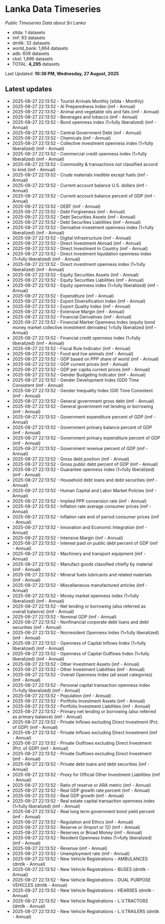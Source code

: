 # Lanka Data Timeseries
*Public Timeseries Data about Sri Lanka*

* sltda: 1 datasets
* imf: 93 datasets
* dmtlk: 32 datasets
* world_bank: 1,664 datasets
* adb: 609 datasets
* cbsl: 1,896 datasets
* TOTAL: **4,295** datasets

Last Updated: **10:36 PM, Wednesday, 27 August, 2025**

## Latest updates

* 2025-08-27 22:13:52 - Tourist Arrivals Monthly (sltda - Monthly)
* 2025-08-27 22:13:52 - AI Preparedness Index (imf - Annual)
* 2025-08-27 22:13:52 - Animal and vegetable oils and fats (imf - Annual)
* 2025-08-27 22:13:52 - Beverages and tobacco (imf - Annual)
* 2025-08-27 22:13:52 - Bond openness index (1=fully liberalized) (imf - Annual)
* 2025-08-27 22:13:52 - Central Government Debt (imf - Annual)
* 2025-08-27 22:13:52 - Chemicals (imf - Annual)
* 2025-08-27 22:13:52 - Collective investment openness index (1=fully liberalized) (imf - Annual)
* 2025-08-27 22:13:52 - Commercial credit openness index (1=fully liberalized) (imf - Annual)
* 2025-08-27 22:13:52 - Commodity & transactions not classified accord to kind (imf - Annual)
* 2025-08-27 22:13:52 - Crude materials inedible except fuels (imf - Annual)
* 2025-08-27 22:13:52 - Current account balance U.S. dollars (imf - Annual)
* 2025-08-27 22:13:52 - Current account balance percent of GDP (imf - Annual)
* 2025-08-27 22:13:52 - DEBT (imf - Annual)
* 2025-08-27 22:13:52 - Debt Forgiveness (imf - Annual)
* 2025-08-27 22:13:52 - Debt Securities Assets (imf - Annual)
* 2025-08-27 22:13:52 - Debt Securities Liabilities (imf - Annual)
* 2025-08-27 22:13:52 - Derivative investment openness index (1=fully liberalized) (imf - Annual)
* 2025-08-27 22:13:52 - Digital Infrastructure (imf - Annual)
* 2025-08-27 22:13:52 - Direct Investment Abroad (imf - Annual)
* 2025-08-27 22:13:52 - Direct Investment In Country (imf - Annual)
* 2025-08-27 22:13:52 - Direct investment liquidation openness index (1=fully liberalized) (imf - Annual)
* 2025-08-27 22:13:52 - Direct investment openness index (1=fully liberalized) (imf - Annual)
* 2025-08-27 22:13:52 - Equity Securities Assets (imf - Annual)
* 2025-08-27 22:13:52 - Equity Securities Liabilities (imf - Annual)
* 2025-08-27 22:13:52 - Equity openness index (1=fully liberalized) (imf - Annual)
* 2025-08-27 22:13:52 - Expenditure (imf - Annual)
* 2025-08-27 22:13:52 - Export Diversification Index (imf - Annual)
* 2025-08-27 22:13:52 - Export Quality Index (imf - Annual)
* 2025-08-27 22:13:52 - Extensive Margin (imf - Annual)
* 2025-08-27 22:13:52 - Financial Derivatives (imf - Annual)
* 2025-08-27 22:13:52 - Financial Market Openness Index (equity bond money market collective investment derivates) 1=fully liberalized (imf - Annual)
* 2025-08-27 22:13:52 - Financial credit openness index (1=fully liberalized) (imf - Annual)
* 2025-08-27 22:13:52 - Fiscal Rule Indicator (imf - Annual)
* 2025-08-27 22:13:52 - Food and live animals (imf - Annual)
* 2025-08-27 22:13:52 - GDP based on PPP share of world (imf - Annual)
* 2025-08-27 22:13:52 - GDP current prices (imf - Annual)
* 2025-08-27 22:13:52 - GDP per capita current prices (imf - Annual)
* 2025-08-27 22:13:52 - Gender Budgeting Indicator (imf - Annual)
* 2025-08-27 22:13:52 - Gender Development Index (GDI) Time Consistent (imf - Annual)
* 2025-08-27 22:13:52 - Gender Inequality Index (GII) Time Consistent (imf - Annual)
* 2025-08-27 22:13:52 - General government gross debt (imf - Annual)
* 2025-08-27 22:13:52 - General government net lending or borrowing (imf - Annual)
* 2025-08-27 22:13:52 - Government expenditure percent of GDP (imf - Annual)
* 2025-08-27 22:13:52 - Government primary balance percent of GDP (imf - Annual)
* 2025-08-27 22:13:52 - Government primary expenditure percent of GDP (imf - Annual)
* 2025-08-27 22:13:52 - Government revenue percent of GDP (imf - Annual)
* 2025-08-27 22:13:52 - Gross debt position (imf - Annual)
* 2025-08-27 22:13:52 - Gross public debt percent of GDP (imf - Annual)
* 2025-08-27 22:13:52 - Guarantee openness index (1=fully liberalized) (imf - Annual)
* 2025-08-27 22:13:52 - Household debt loans and debt securities (imf - Annual)
* 2025-08-27 22:13:52 - Human Capital and Labor Market Policies (imf - Annual)
* 2025-08-27 22:13:52 - Implied PPP conversion rate (imf - Annual)
* 2025-08-27 22:13:52 - Inflation rate average consumer prices (imf - Annual)
* 2025-08-27 22:13:52 - Inflation rate end of period consumer prices (imf - Annual)
* 2025-08-27 22:13:52 - Innovation and Economic Integration (imf - Annual)
* 2025-08-27 22:13:52 - Intensive Margin (imf - Annual)
* 2025-08-27 22:13:52 - Interest paid on public debt percent of GDP (imf - Annual)
* 2025-08-27 22:13:52 - Machinery and transport equipment (imf - Annual)
* 2025-08-27 22:13:52 - Manufact goods classified chiefly by material (imf - Annual)
* 2025-08-27 22:13:52 - Mineral fuels lubricants and related materials (imf - Annual)
* 2025-08-27 22:13:52 - Miscellaneous manufactured articles (imf - Annual)
* 2025-08-27 22:13:52 - Money market openness index (1=fully liberalized) (imf - Annual)
* 2025-08-27 22:13:52 - Net lending or borrowing (also referred as overall balance) (imf - Annual)
* 2025-08-27 22:13:52 - Nominal GDP (imf - Annual)
* 2025-08-27 22:13:52 - Nonfinancial corporate debt loans and debt securities (imf - Annual)
* 2025-08-27 22:13:52 - Nonresident Openness Index (1=fully liberalized) (imf - Annual)
* 2025-08-27 22:13:52 - Openness of Capital Inflows Index (1=fully liberalized) (imf - Annual)
* 2025-08-27 22:13:52 - Openness of Capital Outflows Index (1=fully liberalized) (imf - Annual)
* 2025-08-27 22:13:52 - Other Investment Assets (imf - Annual)
* 2025-08-27 22:13:52 - Other Investment Liabilities (imf - Annual)
* 2025-08-27 22:13:52 - Overall Openness Index (all asset categories) (imf - Annual)
* 2025-08-27 22:13:52 - Personal capital transaction openness index (1=fully liberalized) (imf - Annual)
* 2025-08-27 22:13:52 - Population (imf - Annual)
* 2025-08-27 22:13:52 - Portfolio Investment Assets (imf - Annual)
* 2025-08-27 22:13:52 - Portfolio Investment Liabilities (imf - Annual)
* 2025-08-27 22:13:52 - Primary net lending or borrowing (also referred as primary balance) (imf - Annual)
* 2025-08-27 22:13:52 - Private Inflows excluding Direct Investment (Pct. of GDP) (imf - Annual)
* 2025-08-27 22:13:52 - Private Inflows excluding Direct Investment (imf - Annual)
* 2025-08-27 22:13:52 - Private Outflows excluding Direct Investment (Pct. of GDP) (imf - Annual)
* 2025-08-27 22:13:52 - Private Outflows excluding Direct Investment (imf - Annual)
* 2025-08-27 22:13:52 - Private debt loans and debt securities (imf - Annual)
* 2025-08-27 22:13:52 - Proxy for Official Other Investment Liabilities (imf - Annual)
* 2025-08-27 22:13:52 - Ratio of reserve or ARA metric (imf - Annual)
* 2025-08-27 22:13:52 - Real GDP growth rate percent (imf - Annual)
* 2025-08-27 22:13:52 - Real GDP growth (imf - Annual)
* 2025-08-27 22:13:52 - Real estate capital transaction openness index (1=fully liberalized) (imf - Annual)
* 2025-08-27 22:13:52 - Real long term government bond yield percent (imf - Annual)
* 2025-08-27 22:13:52 - Regulation and Ethics (imf - Annual)
* 2025-08-27 22:13:52 - Reserve or (Import or 12) (imf - Annual)
* 2025-08-27 22:13:52 - Reserves or Broad Money (imf - Annual)
* 2025-08-27 22:13:52 - Resident Openness Index (1=fully liberalized) (imf - Annual)
* 2025-08-27 22:13:52 - Revenue (imf - Annual)
* 2025-08-27 22:13:52 - Unemployment rate (imf - Annual)
* 2025-08-27 22:13:52 - New Vehicle Registrations - AMBULANCES (dmtlk - Annual)
* 2025-08-27 22:13:52 - New Vehicle Registrations - BUSES (dmtlk - Annual)
* 2025-08-27 22:13:52 - New Vehicle Registrations - DUAL PURPOSE VEHICLES (dmtlk - Annual)
* 2025-08-27 22:13:52 - New Vehicle Registrations - HEARSES (dmtlk - Annual)
* 2025-08-27 22:13:52 - New Vehicle Registrations - L.V.TRACTORS (dmtlk - Annual)
* 2025-08-27 22:13:52 - New Vehicle Registrations - L.V.TRAILERS (dmtlk - Annual)